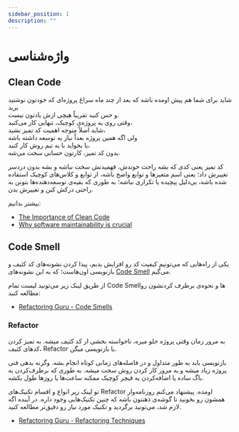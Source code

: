 ```yaml
---
sidebar_position: 1
description: ""
---
```


# واژه‌شناسی

## Clean Code

شاید برای شما هم پیش اومده باشه که بعد از چند ماه سراغ پروژه‌ای که خودتون نوشتید برید  
و حس کنید تقریباً هیچی ازش یادتون نیست.  
وقتی روی یه پروژه‌ی کوچیک، تنهایی کار می‌کنید،  
شاید اصلاً متوجه اهمیت کد تمیز نشید،  
ولی اگه همین پروژه بعداً نیاز به توسعه داشته باشه  
یا بخواید با یه تیم روش کار کنید،  
بدون کد تمیز، کارتون حسابی سخت می‌شه.

کد تمیز یعنی کدی که بشه راحت خوندش،
فهمیدنش سخت نباشه و بشه بدون دردسر تغییرش داد؛
یعنی اسم متغیرها و توابع واضح باشه،
از توابع و کلاس‌های کوچیک استفاده شده باشه،
بی‌دلیل پیچیده یا تکراری نباشه؛
به طوری که بقیه‌ی توسعه‌دهنده‌ها بتونن به راحتی درکش کنن و تغییرش بدن.

بیشتر بدانیم:

- [The Importance of Clean Code](https://www.arcanys.com/blog/the-importance-of-clean-code/)
- [Why software maintainability is crucial](https://techhq.com/2019/06/why-software-maintainability-is-crucial/)

## Code Smell

یکی از راه‌هایی که می‌تونیم کیفیت کد رو افزایش بدیم،
پیدا کردن نشونه‌های کد کثیف و بازنویسی اون‌هاست؛
که به این نشونه‌های
[Code Smell](https://en.wikipedia.org/wiki/Code_smell)
می‌گیم.

از طریق لینک زیر می‌تونید لیست تمام Code Smellها و نحوه‌ی برطرف کردنشون رو مطالعه کنید:

- [Refactoring Guru - Code Smells](https://refactoring.guru/refactoring/smells)

### Refactor

به مرور زمان وقتی پروژه جلو میره،
ناخواسته بخشی از کد کثیف میشه.
به تمیز کردن کدهای کثیف، Refactor یا بازنویسی میگن.

بازنویسی باید به طور متداول و در فاصله‌های زمانی کوتاه انجام بشه.
وگرنه بدهی فنی پروژه زیاد میشه و به مرور کار کردن روش سخت میشه.
به طوری که برطرف‌کردن یه باگ ساده یا اضافه‌کردن یه فیچر کوچیک
ممکنه ساعت‌ها یا روزها طول بکشه.

تو لینک زیر انواع و اقسام تکنیک‌های Refactor اومده.
پیشنهاد می‌کنم روزنامه‌وار همشون رو بخونید
تا گوشه‌ی ذهنتون باشه که چنین تکنیک‌هایی وجود داره.
در آینده اگه لازم شد، می‌تونید برگردید و تکنیک مورد نیاز رو دقیق‌تر مطالعه کنید.

- [Refactoring Guru - Refactoring Techniques](https://refactoring.guru/refactoring/techniques/)
